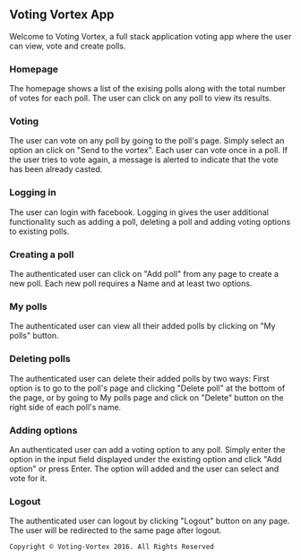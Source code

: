 Voting Vortex App
-----------------

Welcome to Voting Vortex, a full stack application voting app where the user can view, vote and create polls.

### Homepage
The homepage shows a list of the exising polls along with the total number of votes for each poll. The user can click on any poll to view its results.

### Voting
The user can vote on any poll by going to the poll's page. Simply select an option an click on "Send to the vortex".
Each user can vote once in a poll. If the user tries to vote again, a message is alerted to indicate that the vote has been already casted. 

### Logging in
The user can login with facebook. Logging in gives the user additional functionality such as adding a poll, deleting a poll and adding voting options to existing polls.

### Creating a poll
The authenticated user can click on "Add poll" from any page to create a new poll. Each new poll requires a Name and at least two options.

### My polls
The authenticated user can view all their added polls by clicking on "My polls" button.

### Deleting polls
The authenticated user can delete their added polls by two ways: First option is to go to the poll's page and clicking "Delete poll" at the bottom of the page, or by going to My polls page and click on "Delete" button on the right side of each poll's name. 

### Adding options 
An authenticated user can add a voting option to any poll. Simply enter the option in the input field displayed under the existing option and click "Add option" or press Enter. The option will added and the user can select and vote for it.

### Logout
The authenticated user can logout by clicking "Logout" button on any page. The user will be redirected to the same page after logout.



`Copyright © Voting-Vortex 2016. All Rights Reserved`